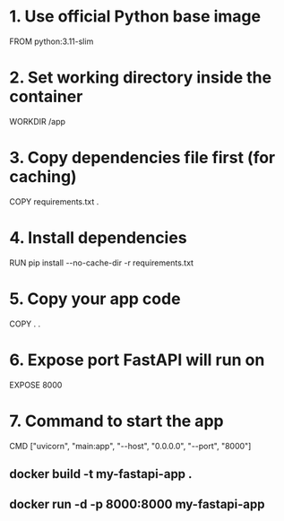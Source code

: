 # 1. Use official Python base image
FROM python:3.11-slim

# 2. Set working directory inside the container
WORKDIR /app

# 3. Copy dependencies file first (for caching)
COPY requirements.txt .

# 4. Install dependencies
RUN pip install --no-cache-dir -r requirements.txt

# 5. Copy your app code
COPY . .

# 6. Expose port FastAPI will run on
EXPOSE 8000

# 7. Command to start the app
CMD ["uvicorn", "main:app", "--host", "0.0.0.0", "--port", "8000"]

## docker build -t my-fastapi-app .
## docker run -d -p 8000:8000 my-fastapi-app


